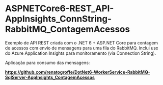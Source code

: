 # ASPNETCore6-REST_API-AppInsights_ConnString-RabbitMQ_ContagemAcessos
Exemplo de API REST criada com o .NET 6 + ASP.NET Core para contagem de acessos com envio de mensagens para uma fila do RabbitMQ. Inclui uso do Azure Application Insights para monitoramento (via Connection String).

Aplicação para consumo das mensagens:

**https://github.com/renatogroffe/DotNet6-WorkerService-RabbitMQ-SqlServer-AppInsights_ContagemAcessos**